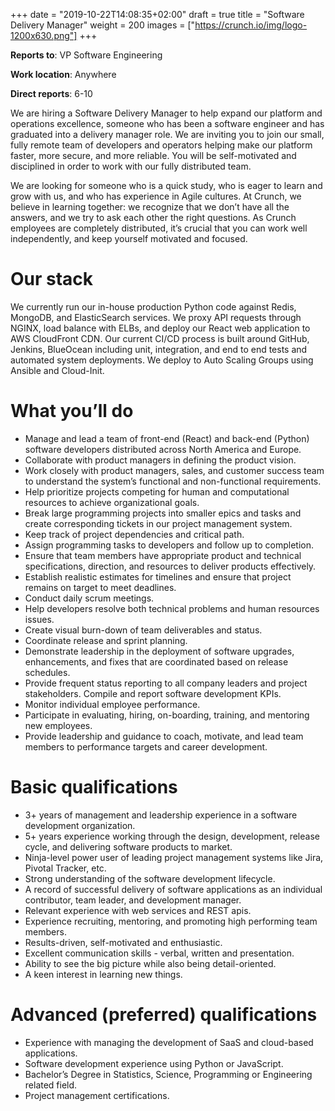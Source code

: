 +++
date = "2019-10-22T14:08:35+02:00"
draft = true
title = "Software Delivery Manager"
weight = 200
images = ["https://crunch.io/img/logo-1200x630.png"]
+++

**Reports to**: VP Software Engineering

**Work location**: Anywhere

**Direct reports**: 6-10

We are hiring a Software Delivery Manager to help expand our platform and operations excellence, someone who has been a software engineer and has graduated into a delivery manager role. We are inviting you to join our small, fully remote team of developers and operators helping make our platform faster, more secure, and more reliable. You will be self-motivated and disciplined in order to work with our fully distributed team.

We are looking for someone who is a quick study, who is eager to learn and grow with us, and who has experience in Agile cultures. At Crunch, we believe in learning together: we recognize that we don’t have all the answers, and we try to ask each other the right questions. As Crunch employees are completely distributed, it’s crucial that you can work well independently, and keep yourself motivated and focused.

# Our stack

We currently run our in-house production Python code against Redis, MongoDB, and ElasticSearch services. We proxy API requests through NGINX, load balance with ELBs, and deploy our React web application to AWS CloudFront CDN. Our current CI/CD process is built around GitHub, Jenkins, BlueOcean including unit, integration, and end to end tests and automated system deployments. We deploy to Auto Scaling Groups using Ansible and Cloud-Init.

# What you’ll do

- Manage and lead a team of front-end (React) and back-end (Python) software developers distributed across North America and Europe.
- Collaborate with product managers in defining the product vision.
- Work closely with product managers, sales, and customer success team to understand the system’s functional and non-functional requirements.
- Help prioritize projects competing for human and computational resources to achieve organizational goals.
- Break large programming projects into smaller epics and tasks and create corresponding tickets in our project management system.
- Keep track of project dependencies and critical path.
- Assign programming tasks to developers and follow up to completion.
- Ensure that team members have appropriate product and technical specifications, direction, and resources to deliver products effectively. 
- Establish realistic estimates for timelines and ensure that project remains on target to meet deadlines.
- Conduct daily scrum meetings.
- Help developers resolve both technical problems and human resources issues.
- Create visual burn-down of team deliverables and status.
- Coordinate release and sprint planning.
- Demonstrate leadership in the deployment of software upgrades, enhancements, and fixes that are coordinated based on release schedules.
- Provide frequent status reporting to all company leaders and project stakeholders. Compile and report software development KPIs.
- Monitor individual employee performance.
- Participate in evaluating, hiring, on-boarding, training, and mentoring new employees.
- Provide leadership and guidance to coach, motivate, and lead team members to performance targets and career development.

# Basic qualifications

- 3+ years of management and leadership experience in a software development organization.
- 5+ years experience working through the design, development, release cycle, and delivering software products to market.
- Ninja-level power user of leading project management systems like Jira, Pivotal Tracker, etc.
- Strong understanding of the software development lifecycle.
- A record of successful delivery of software applications as an individual contributor, team leader, and development manager.
- Relevant experience with web services and REST apis.
- Experience recruiting, mentoring, and promoting high performing team members.
- Results-driven, self-motivated and enthusiastic.
- Excellent communication skills - verbal, written and presentation.
- Ability to see the big picture while also being detail-oriented.
- A keen interest in learning new things.

# Advanced (preferred) qualifications

- Experience with managing the development of SaaS and cloud-based applications.
- Software development experience using Python or JavaScript.
- Bachelor’s Degree in Statistics, Science, Programming or Engineering related field.
- Project management certifications.

